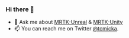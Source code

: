 ### Hi there 👋

- 💬 Ask me about [MRTK-Unreal](https://github.com/microsoft/MixedRealityToolkit-Unreal) & [MRTK-Unity](https://github.com/microsoft/MixedRealityToolkit-Unity)
- 📫 You can reach me on Twitter [@tcmicka](https://twitter.com/tcmicka).

<!--
**Cameron-Micka/Cameron-Micka** is a ✨ _special_ ✨ repository because its `README.md` (this file) appears on your GitHub profile.

Here are some ideas to get you started:

- 🔭 I’m currently working on ...
- 🌱 I’m currently learning ...
- 👯 I’m looking to collaborate on ...
- 🤔 I’m looking for help with ...
- 💬 Ask me about ...
- 📫 How to reach me: ...
- 😄 Pronouns: ...
- ⚡ Fun fact: ...
-->
